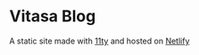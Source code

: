 # Vitasa Blog 
A static site made with [11ty](https://www.11ty.dev/) and hosted on [Netlify](https://www.netlify.com/)

